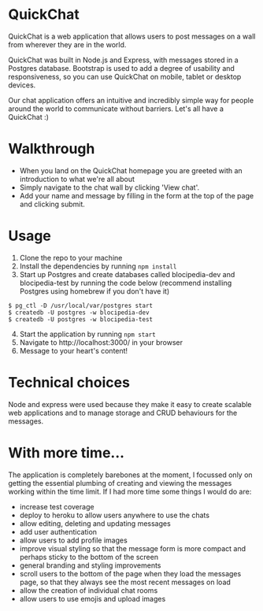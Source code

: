 # QuickChat

QuickChat is a web application that allows users to post messages on a wall from wherever they are in the world.

QuickChat was built in Node.js and Express, with messages stored in a Postgres database. Bootstrap is used to add a degree of usability and responsiveness, so you can use QuickChat on mobile, tablet or desktop devices.

Our chat application offers an intuitive and incredibly simple way for people around the world to communicate without barriers. Let's all have a QuickChat :)

# Walkthrough

- When you land on the QuickChat homepage you are greeted with an introduction to what we're all about
- Simply navigate to the chat wall by clicking 'View chat'.
- Add your name and message by filling in the form at the top of the page and clicking submit.


# Usage

1. Clone the repo to your machine
1. Install the dependencies by running `npm install`
1. Start up Postgres and create databases called blocipedia-dev and blocipedia-test by running the code below (recommend installing Postgres using homebrew if you don't have it)
```
$ pg_ctl -D /usr/local/var/postgres start
$ createdb -U postgres -w blocipedia-dev
$ createdb -U postgres -w blocipedia-test
```
4. Start the application by running `npm start`
5. Navigate to http://localhost:3000/ in your browser
6. Message to your heart's content!

# Technical choices

Node and express were used because they make it easy to create scalable web applications and to manage storage and CRUD behaviours for the messages.

# With more time...
The application is completely barebones at the moment, I focussed only on getting the essential plumbing of creating and viewing the messages working within the time limit. If I had more time some things I would do are:
- increase test coverage
- deploy to heroku to allow users anywhere to use the chats
- allow editing, deleting and updating messages
- add user authentication
- allow users to add profile images
- improve visual styling so that the message form is more compact and perhaps sticky to the bottom of the screen
- general branding and styling improvements
- scroll users to the bottom of the page when they load the messages page, so that they always see the most recent messages on load
- allow the creation of individual chat rooms
- allow users to use emojis and upload images

